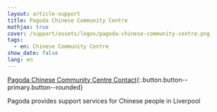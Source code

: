 ```yaml
---
layout: article-support
title: Pagoda Chinese Community Centre
mathjax: true
cover: /support/assets/logos/pagoda-chinese-community-centre.png
tags:
  - en: Chinese Community Centre
show_date: false
lang: en
---
```


[Pagoda Chinese Community Centre Contact](chinese.pagoda@liverpool.gov.uk){:.button.button--primary.button--rounded}

Pagoda provides support services for Chinese people in Liverpool
